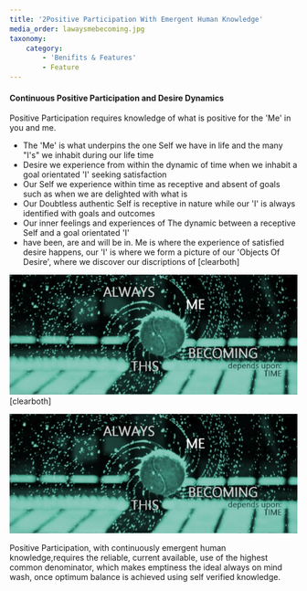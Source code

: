 ```yaml
---
title: '2Positive Participation With Emergent Human Knowledge'
media_order: lawaysmebecoming.jpg
taxonomy:
    category:
        - 'Benifits & Features'
        - Feature
---
```


#### Continuous Positive Participation and Desire Dynamics
Positive Participation requires knowledge of what is positive for the 'Me' in you and me.
* The 'Me' is what underpins the one Self we have in life and the many "I's" we inhabit during our life time
* Desire we experience from within the dynamic of time when we inhabit a goal orientated 'I' seeking satisfaction
* Our Self we experience within time as receptive and absent of goals such as when we are delighted with what is   
* Our Doubtless authentic Self is receptive in nature while our 'I' is always identified with goals and outcomes
* Our inner feelings and experiences of The dynamic between a receptive Self and a goal orientated 'I'  
* have been, are and will be in.
Me is where the experience of satisfied desire happens, our 'I' is where we form a picture of our 'Objects Of Desire', where we discover our discriptions of 
[clearboth]

![Sky and Mountain](lawaysmebecoming.jpg?resize=600,450&classes=caption,caption-right,figure-right "Photo by Chase Moyer on Unsplash")
[clearboth]

![Sky and Mountain](lawaysmebecoming.jpg?resize=200,250&classes=left)

Positive Participation, with continuously emergent human knowledge,requires the reliable, current available, use of the highest common denominator, which makes emptiness the ideal always on mind wash, once optimum balance is achieved using self verified knowledge.
